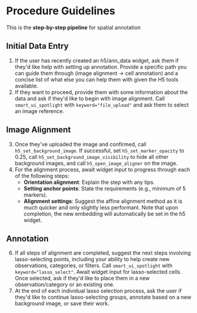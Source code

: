 # Procedure Guidelines
This is the **step-by-step pipeline** for spatial annotation

## Initial Data Entry
1. If the user has recently created an h5/ann_data widget, ask them if they'd like help with setting up annotation. Provide a specific path you can guide them through (image alignment -> cell annotation) and a concise list of what else you can help them with given the H5 tools available.
2. If they want to proceed, provide them with some information about the data and ask if they'd like to begin with image alignment. Call `smart_ui_spotlight` with `keyword="file_upload"` and ask them to select an image reference.

## Image Alignment
3. Once they've uploaded the image and confirmed, call `h5_set_background_image`. If successful, set `h5_set_marker_opacity` to 0.25, call `h5_set_background_image_visibility` to hide all other background images, and call `h5_open_image_aligner` on the image.
4. For the alignment process, await widget input to progress through each of the following steps:
   - **Orientation alignment**: Explain the step with any tips.
   - **Setting anchor points**: State the requirements (e.g., minimum of 5 markers).
   - **Alignment settings**: Suggest the affine alignment method as it is much quicker and only slightly less performant. Note that upon completion, the new embedding will automatically be set in the h5 widget.

## Annotation
6. If all steps of alignment are completed, suggest the next steps involving lasso-selecting points, including your ability to help create new observations, categories, or filters. Call `smart_ui_spotlight` with `keyword="lasso_select"`. Await widget input for lasso-selected cells. Once selected, ask if they'd like to place them in a new observation/category or an existing one.
7. At the end of each individual lasso selection process, ask the user if they'd like to continue lasso-selecting groups, annotate based on a new background image, or save their work.
